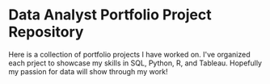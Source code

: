 # Data Analyst Portfolio Project Repository
Here is a collection of portfolio projects I have worked on.
I've organized each prject to showcase my skills in SQL, Python, R, and Tableau.
Hopefully my passion for data will show through my work!
